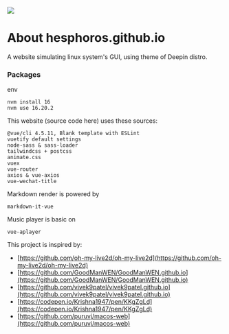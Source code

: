 ![](https://raw.githubusercontent.com/GoodManWEN/GoodManWEN.github.io/main/misc/figure.png)

# About hesphoros.github.io

A website simulating linux system's GUI, using theme of Deepin distro.


### Packages

env
```
nvm install 16
nvm use 16.20.2
```

This website (source code here) uses these sources:
```
@vue/cli 4.5.11, Blank template with ESLint
vuetify default settings
node-sass & sass-loader
tailwindcss + postcss
animate.css
vuex
vue-router
axios & vue-axios
vue-wechat-title
```
Markdown render is powered by 
```
markdown-it-vue
```
Music player is basic on
```
vue-aplayer
```
This project is inspired by:
- [https://github.com/oh-my-live2d/oh-my-live2d](https://github.com/oh-my-live2d/oh-my-live2d)
- [https://github.com/GoodManWEN/GoodManWEN.github.io](https://github.com/GoodManWEN/GoodManWEN.github.io)
- [https://github.com/vivek9patel/vivek9patel.github.io](https://github.com/vivek9patel/vivek9patel.github.io)
- [https://codepen.io/Krishna1947/pen/KKgZgLd](https://codepen.io/Krishna1947/pen/KKgZgLd)
- [https://github.com/puruvj/macos-web](https://github.com/puruvj/macos-web)

